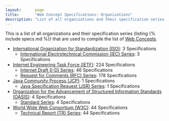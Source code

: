 ```yaml
---
layout:      page
title:       "Web Concept Specifications: Organizations"
description: "List of all organizations and their specification series that are used to compile the list of Web Concepts"
---
```


This is a list of all organizations and their specification series (listing {% include specs.md %}) that are used to compile the list of [Web Concepts](../concepts).

* [International Organization for Standardization (ISO)](ISO/): 3 Specifications
  * [International Electrotechnical Commission (IEC) Series](ISO/IEC/ "Series overview"): 3 Specifications
* [Internet Engineering Task Force (IETF)](IETF/): 224 Specifications
  * [Internet Draft (I-D) Series](IETF/I-D/ "Series overview"): 46 Specifications
  * [Request for Comments (RFC) Series](IETF/RFC/ "Series overview"): 178 Specifications
* [Java Community Process (JCP)](JCP/): 1 Specifications
  * [Java Specification Request (JSR) Series](JCP/JSR/ "Series overview"): 1 Specifications
* [Organization for the Advancement of Structured Information Standards (OASIS)](OASIS/): 4 Specifications
  * [Standard Series](OASIS/standard/ "Series overview"): 4 Specifications
* [World Wide Web Consortium (W3C)](W3C/): 44 Specifications
  * [Technical Report (TR) Series](W3C/TR/ "Series overview"): 44 Specifications
